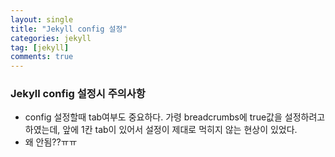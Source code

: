 ```yaml
---
layout: single
title: "Jekyll config 설정"
categories: jekyll
tag: [jekyll]
comments: true
---
```


### Jekyll config 설정시 주의사항
- config 설정할때 tab여부도 중요하다. 가령 breadcrumbs에 true값을 설정하려고 하였는데, 앞에 1칸 tab이 있어서 설정이 제대로 먹히지 않는 현상이 있었다.  
- 왜 안됨??ㅠㅠ
